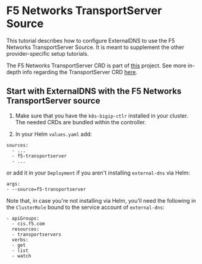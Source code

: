 # F5 Networks TransportServer Source
This tutorial describes how to configure ExternalDNS to use the F5 Networks TransportServer Source. It is meant to supplement the other provider-specific setup tutorials.

The F5 Networks TransportServer CRD is part of [this](https://github.com/F5Networks/k8s-bigip-ctlr) project. See more in-depth info regarding the TransportServer CRD [here](https://github.com/F5Networks/k8s-bigip-ctlr/tree/master/docs/cis-20.x/config_examples/customResource/TransportServer).

## Start with ExternalDNS with the F5 Networks TransportServer source

1. Make sure that you have the `k8s-bigip-ctlr` installed in your cluster. The needed CRDs are bundled within the controller.

2. In your Helm `values.yaml` add:
```
sources:
  - ...
  - f5-transportserver
  - ...
```
or add it in your `Deployment` if you aren't installing `external-dns` via Helm:
```
args:
- --source=f5-transportserver
```

Note that, in case you're not installing via Helm, you'll need the following in the `ClusterRole` bound to the service account of `external-dns`:
```
- apiGroups:
  - cis.f5.com
  resources:
  - transportservers
  verbs:
  - get
  - list
  - watch
```